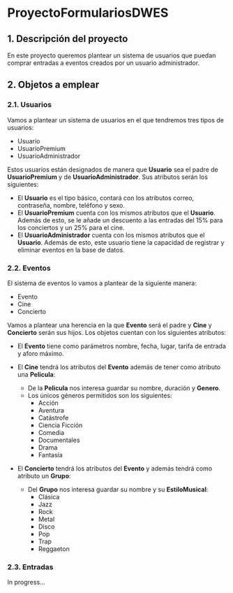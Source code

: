 # ProyectoFormulariosDWES

## 1. Descripción del proyecto

En este proyecto queremos plantear un sistema de usuarios que puedan comprar entradas a eventos creados por un usuario administrador.

## 2. Objetos a emplear

### 2.1. Usuarios

Vamos a plantear un sistema de usuarios en el que tendremos tres tipos de usuarios: 
- Usuario
- UsuarioPremium
- UsuarioAdministrador

Estos usuarios están designados de manera que **Usuario** sea el padre de **UsuarioPremium** y de **UsuarioAdministrador**. Sus atributos serán los siguientes:

- El **Usuario** es el tipo básico, contará con los atributos correo, contraseña, nombre, teléfono y sexo.
- El **UsuarioPremium** cuenta con los mismos atributos que el **Usuario**. Además de esto, se le añade un descuento a las entradas del 15% para los conciertos y un 25% para el cine.
-  El **UsuarioAdministrador** cuenta con los mismos atributos que el **Usuario**. Además de esto, este usuario tiene la capacidad de registrar y eliminar eventos en la base de datos. 

### 2.2. Eventos

El sistema de eventos lo vamos a plantear de la siguiente manera: 

- Evento
- Cine
- Concierto

Vamos a plantear una herencia en la que **Evento** será el padre y **Cine** y **Concierto** serán sus hijos. Los objetos cuentan con los siguientes atributos:

- El **Evento** tiene como parámetros nombre, fecha, lugar, tarifa de entrada y aforo máximo.

- El **Cine** tendrá los atributos del **Evento** además de tener como atributo una **Pelicula**:
    - De la **Pelicula** nos interesa guardar su nombre, duración y **Genero**.
    - Los únicos géneros permitidos son los siguientes: 
        - Acción
        - Aventura
        - Catástrofe
        - Ciencia Ficción
        - Comedia 
        - Documentales
        - Drama
        - Fantasía

- El **Concierto** tendrá los atributos del **Evento** y además tendrá como atributo un **Grupo**:
    - Del **Grupo** nos interesa guardar su nombre y su **EstiloMusical**: 
        - Clásica
        - Jazz
        - Rock
        - Metal
        - Disco
        - Pop
        - Trap
        - Reggaeton

### 2.3. Entradas  
In progress...
